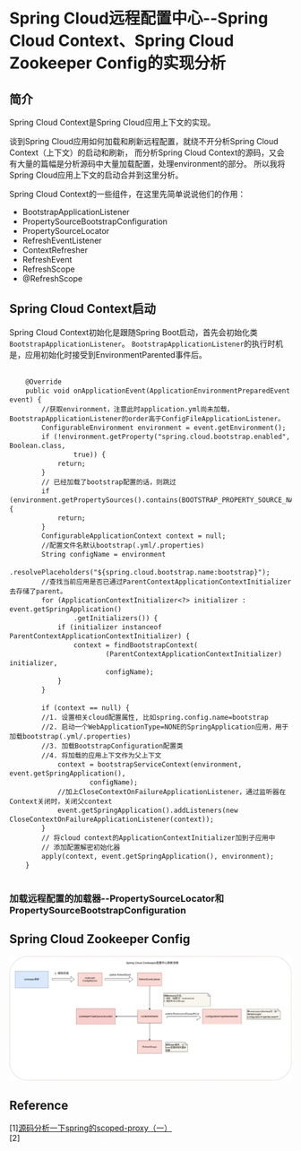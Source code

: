 # Spring Cloud远程配置中心--Spring Cloud Context、Spring Cloud Zookeeper Config的实现分析

## 简介

Spring Cloud Context是Spring Cloud应用上下文的实现。

谈到Spring Cloud应用如何加载和刷新远程配置，就绕不开分析Spring Cloud Context（上下文）的启动和刷新，
而分析Spring Cloud Context的源码，又会有大量的篇幅是分析源码中大量加载配置，处理environment的部分。
所以我将Spring Cloud应用上下文的启动合并到这里分析。

Spring Cloud Context的一些组件，在这里先简单说说他们的作用：
* BootstrapApplicationListener
* PropertySourceBootstrapConfiguration
* PropertySourceLocator
* RefreshEventListener
* ContextRefresher
* RefreshEvent
* RefreshScope
* @RefreshScope

## Spring Cloud Context启动


Spring Cloud Context初始化是跟随Spring Boot启动，首先会初始化类`BootstrapApplicationListener`。
`BootstrapApplicationListener`的执行时机是，应用初始化时接受到EnvironmentParented事件后。
~~~

	@Override
	public void onApplicationEvent(ApplicationEnvironmentPreparedEvent event) {
	    //获取environment，注意此时application.yml尚未加载，BootstrapApplicationListener的order高于ConfigFileApplicationListener。
		ConfigurableEnvironment environment = event.getEnvironment();
		if (!environment.getProperty("spring.cloud.bootstrap.enabled", Boolean.class,
				true)) {
			return;
		}
		// 已经加载了bootstrap配置的话，则跳过
		if (environment.getPropertySources().contains(BOOTSTRAP_PROPERTY_SOURCE_NAME)) {
			return;
		}
		ConfigurableApplicationContext context = null;
		//配置文件名默认bootstrap(.yml/.properties)
		String configName = environment
				.resolvePlaceholders("${spring.cloud.bootstrap.name:bootstrap}");
        //查找当前应用是否已通过ParentContextApplicationContextInitializer去存储了parent。
		for (ApplicationContextInitializer<?> initializer : event.getSpringApplication()
				.getInitializers()) {
			if (initializer instanceof ParentContextApplicationContextInitializer) {
				context = findBootstrapContext(
						(ParentContextApplicationContextInitializer) initializer,
						configName);
			}
		}
		
		if (context == null) {
		//1. 设置相关cloud配置属性, 比如spring.config.name=bootstrap
		//2. 启动一个WebApplicationType=NONE的SpringApplication应用，用于加载bootstrap(.yml/.properties)
		//3. 加载BootstrapConfiguration配置类
		//4. 将加载的应用上下文作为父上下文
			context = bootstrapServiceContext(environment, event.getSpringApplication(),
					configName);
            //加上CloseContextOnFailureApplicationListener，通过监听器在Context关闭时，关闭父context
			event.getSpringApplication().addListeners(new CloseContextOnFailureApplicationListener(context));
		}
        // 将cloud context的ApplicationContextInitializer加到子应用中
        // 添加配置解密初始化器
		apply(context, event.getSpringApplication(), environment);
	}
 
~~~


### 加载远程配置的加载器--PropertySourceLocator和PropertySourceBootstrapConfiguration




## Spring Cloud Zookeeper Config

![spring-cloud-config-zk-refresh.jpg](spring-cloud-config-zk-refresh.jpg)


## Reference

[1][源码分析一下spring的scoped-proxy（一）](https://juejin.cn/post/6869402006017507335)  
[2][]()  